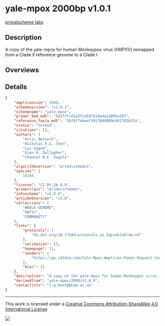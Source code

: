 # yale-mpox 2000bp v1.0.1

[primalscheme labs](https://labs.primalscheme.com/detail/yale-mpox/2000/v1.0.1)

## Description

A copy of the yale-mpox for human Monkeypox virus (hMPXV) remapped from a Clade II reference genome to a Clade I

## Overviews

## Details

```json
{
    "ampliconsize": 2000,
    "schemeversion": "v1.0.1",
    "schemename": "yale-mpox",
    "primer_bed_md5": "5d1f7fc61e3fce597819a4a2a095e287",
    "reference_fasta_md5": "5b7977abeef3917669889e901703b37a",
    "status": "tested",
    "citations": [],
    "authors": [
        "Artic Network",
        "Nicholas F.G. Chen",
        "Luc Gagne",
        "Glen R. Gallagher",
        "Chantal B.F. Vogels"
    ],
    "algorithmversion": "primalscheme1",
    "species": [
        10244
    ],
    "license": "CC BY-SA 4.0",
    "primerclass": "primerschemes",
    "infoschema": "v2.0.0",
    "articbedversion": "v3.0",
    "collections": [
        "WHOLE-GENOME",
        "ARTIC",
        "COMMUNITY"
    ],
    "links": {
        "protocols": [
            "dx.doi.org/10.17504/protocols.io.5qpvob1nbl4o/v4"
        ],
        "validation": [],
        "homepage": [],
        "vendors": [
            "https://go.idtdna.com/Yale-Mpox-Amplicon-Panel-Request-Consult.html"
        ],
        "misc": []
    },
    "description": "A copy of the yale-mpox for human Monkeypox virus (hMPXV) remapped from a Clade II reference genome to a Clade I",
    "derivedfrom": "yale-mpox/2000/v1.0.0",
    "contactinfo": "c.g.kent@bham.ac.uk"
}
```



------------------------------------------------------------------------

This work is licensed under a [Creative Commons Attribution-ShareAlike 4.0 International License](http://creativecommons.org/licenses/by-sa/4.0/) 

![](https://i.creativecommons.org/l/by-sa/4.0/88x31.png)